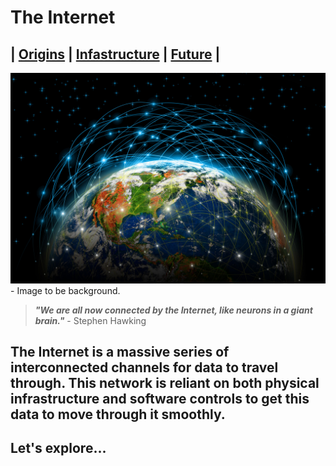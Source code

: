 # The Internet 
## | [Origins](Origins) | [Infastructure](Infastructure.md) | [Future](Future.md) |

![Title Image](images/Internetglobe.jpg) - Image to be background. 
> ***"We are all now connected by the Internet, like neurons in a giant brain."*** - Stephen Hawking
## The Internet is a massive series of interconnected channels for data to travel through. This network is reliant on both physical infrastructure and software controls to get this data to move through it smoothly.

## Let's explore...


